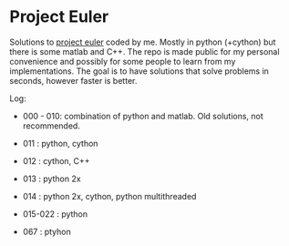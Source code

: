 # Project Euler
Solutions to [project euler](http://www.projecteuler.net) coded by me. Mostly in python (+cython) but there is some matlab and C++. The repo is made public for my personal convenience and possibly for some people to learn from my implementations. The goal is to have solutions that solve problems in seconds, however faster is better. 

Log:

* 000 - 010: combination of python and matlab. Old solutions, not recommended.
* 011      : python, cython
* 012      : cython, C++ 
* 013      : python 2x
* 014      : python 2x, cython, python multithreaded
* 015-022  : python

* 067      : ptyhon
